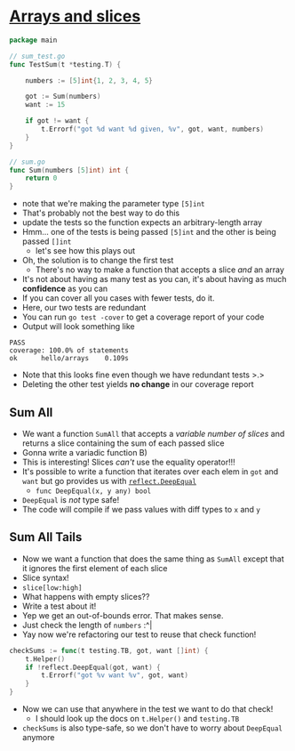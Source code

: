 # [Arrays and slices](https://quii.gitbook.io/learn-go-with-tests/go-fundamentals/arrays-and-slices)
```go
package main

// sum_test.go
func TestSum(t *testing.T) {

	numbers := [5]int{1, 2, 3, 4, 5}

	got := Sum(numbers)
	want := 15

	if got != want {
		t.Errorf("got %d want %d given, %v", got, want, numbers)
	}
}

// sum.go
func Sum(numbers [5]int) int {
	return 0
}
```
* note that we're making the parameter type `[5]int`
* That's probably not the best way to do this
* update the tests so the function expects an arbitrary-length array
* Hmm... one of the tests is being passed `[5]int` and the other is being passed `[]int`
  * let's see how this plays out
* Oh, the solution is to change the first test
  * There's no way to make a function that accepts a slice _and_ an array
* It's not about having as many test as you can, it's about having as much __confidence__ as you can
* If you can cover all you cases with fewer tests, do it.
* Here, our two tests are redundant
* You can run `go test -cover` to get a coverage report of your code
* Output will look something like
```
PASS
coverage: 100.0% of statements
ok      hello/arrays    0.109s
```
* Note that this looks fine even though we have redundant tests >.>
* Deleting the other test yields __no change__ in our coverage report

## Sum All
* We want a function `SumAll` that accepts a _variable number of slices_ and returns a slice containing the sum of each passed slice
* Gonna write a variadic function B)
* This is interesting! Slices _can't_ use the equality operator!!!
* It's possible to write a function that iterates over each elem in `got` and `want` but go provides us with [`reflect.DeepEqual`](https://pkg.go.dev/reflect#DeepEqual)
  * `func DeepEqual(x, y any) bool`
* `DeepEqual` is _not_ type safe!
* The code will compile if we pass values with diff types to `x` and `y`

## Sum All Tails
* Now we want a function that does the same thing as `SumAll` except that it ignores the first element of each slice
* Slice syntax!
* `slice[low:high]`
* What happens with empty slices??
* Write a test about it!
* Yep we get an out-of-bounds error. That makes sense.
* Just check the length of `numbers` :^|
* Yay now we're refactoring our test to reuse that check function!
```go
checkSums := func(t testing.TB, got, want []int) {
    t.Helper()
    if !reflect.DeepEqual(got, want) {
        t.Errorf("got %v want %v", got, want)
    }
}
```
* Now we can use that anywhere in the test we want to do that check!
  * I should look up the docs on `t.Helper()` and `testing.TB`
* `checkSums` is also type-safe, so we don't have to worry about `DeepEqual` anymore
